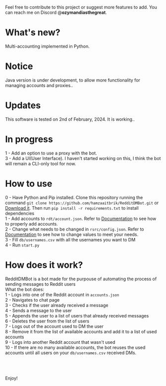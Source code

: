 Feel free to contribute to this project or suggest more features to add. You can reach me on Discord @**ozymandiasthegreat**.
# What's new?
Multi-accounting implemented in Python.

# Notice
Java version is under development, to allow more functionality for managing accounts and proxies..

# Updates
This software is tested on 2nd of February, 2024. It is working..<br>

# In progress
1 - Add an option to use a proxy with the bot.<br>
3 - Add a UI(User Interface). I haven't started working on this, I think the bot will remain a CLI-only tool for now.

# How to use
0 - Have Python and Pip installed. Clone this repository running the command ```git clone https://github.com/hamzaaitbrik/RedditDMBot.git``` or [Download it](https://github.com/hamzaaitbrik/RedditDMBot/archive/refs/heads/main.zip). Then run ```pip install -r requirements.txt``` to install dependencies<br>
1 - Add accounts to ```rdt/account.json```. Refer to [Documentation](https://github.com/hamzaaitbrik/RedditDMBot) to see how to properly add accounts.<br>
2 - Change what needs to be changed in ```rsrc/config.json```. Refer to [Documentation](https://github.com/hamzaaitbrik/RedditDMBot) to see how to change values to meet your needs.<br>
3 - Fill ```db/usernames.csv``` with all the usernames you want to DM<br>
4 - Run ```start.py```

# How does it work?
RedditDMBot is a bot made for the purpouse of automating the process of sending messages to Reddit users<br>
What the bot does:<br>
1 - Logs into one of the Reddit account in ```accounts.json```<br>
2 - Navigates to chat page<br>
3 - Checks if the user already received a message<br>
4 - Sends a message to the user<br>
5 - Appends the user to a list of users that already received messages<br>
6 - Deletes the user from the list of users<br>
7 - Logs out of the account used to DM the user<br>
8 - Remove it from the list of available accounts and add it to a list of used accounts<br>
9 - Logs into another Reddit account that wasn't used<br>
10 - If there are no many available accounts, the bot reuses the used accounts until all users on your ```db/usernames.csv``` received DMs.


<br><br><br>
Enjoy!